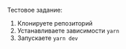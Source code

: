 Тестовое задание:

1. Клонируете репозиторий
2. Устанавливаете зависимости `yarn`
3. Запускаете `yarn dev`
